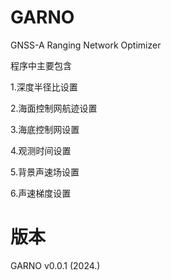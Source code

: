 # GARNO
GNSS-A Ranging Network Optimizer

程序中主要包含

1.深度半径比设置

2.海面控制网航迹设置

3.海底控制网设置

4.观测时间设置

5.背景声速场设置

6.声速梯度设置


# 版本
GARNO v0.0.1 (2024.)
